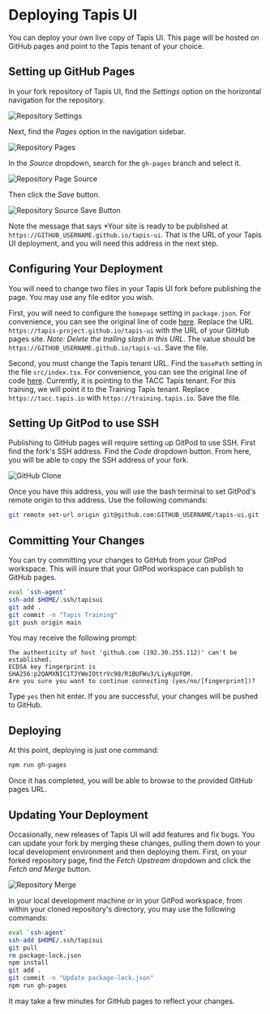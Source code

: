 # Deploying Tapis UI

You can deploy your own live copy of Tapis UI. This page will be hosted on GitHub pages and point to the Tapis tenant of your choice.

## Setting up GitHub Pages

In your fork repository of Tapis UI, find the *Settings* option on the horizontal navigation for the repository.

<img src="../images/deploy_settings.png" class="img-responsive" alt="Repository Settings">

Next, find the *Pages* option in the navigation sidebar.

<img src="../images/deploy_pages.png" class="img-responsive" alt="Repository Pages">

In the *Source* dropdown, search for the `gh-pages` branch and select it.

<img src="../images/deploy_source.png" class="img-responsive" alt="Repository Page Source">

Then click the *Save* button.

<img src="../images/deploy_save.png" class="img-responsive" alt="Repository Source Save Button">

Note the message that says *Your site is ready to be published at `https://GITHUB_USERNAME.github.io/tapis-ui`. That is the URL of your Tapis UI deployment, and you will need this address in the next step.

## Configuring Your Deployment

You will need to change two files in your Tapis UI fork before publishing the page. You may use any file editor you wish.

First, you will need to configure the `homepage` setting in `package.json`. For convenience, you can see the original line of code [here](https://github.com/tapis-project/tapis-ui/blob/492aac14e863c585e8d0db66e6b9dde1a8c7cf85/package.json#L43). Replace the URL `https://tapis-project.github.io/tapis-ui` with the URL of your GitHub pages site. *Note: Delete the trailing slash in this URL*. The value should be `https://GITHUB_USERNAME.github.io/tapis-ui`. Save the file.

Second, you must change the Tapis tenant URL. Find the `basePath` setting in the file `src/index.tsx`. For convenience, you can see the original line of code [here](https://github.com/tapis-project/tapis-ui/blob/492aac14e863c585e8d0db66e6b9dde1a8c7cf85/src/index.tsx#L11). Currently, it is pointing to the TACC Tapis tenant. For this training, we will point it to the Training Tapis tenant. Replace `https://tacc.tapis.io` with `https://training.tapis.io`. Save the file.

## Setting Up GitPod to use SSH

Publishing to GitHub pages will require setting up GitPod to use SSH. First find the fork's SSH address. Find the *Code* dropdown button. From here, you will be able to copy the SSH address of your fork. 

<img src="../images/github_clone.png" class="img-responsive" alt="GitHub Clone">

Once you have this address, you will use the bash terminal to set GitPod's remote origin to this address. Use the following commands:

```bash
git remote set-url origin git@github.com:GITHUB_USERNAME/tapis-ui.git
```

## Committing Your Changes

You can try committing your changes to GitHub from your GitPod workspace. This will insure that your GitPod workspace can publish to GitHub pages.

```bash
eval `ssh-agent`
ssh-add $HOME/.ssh/tapisui
git add .
git commit -m "Tapis Training"
git push origin main
```

You may receive the following prompt:

```
The authenticity of host 'github.com (192.30.255.112)' can't be established.
ECDSA key fingerprint is SHA256:p2QAMXNIC1TJYWeIOttrVc98/R1BUFWu3/LiyKgUfQM.
Are you sure you want to continue connecting (yes/no/[fingerprint])?
```

Type `yes` then hit enter. If you are successful, your changes will be pushed to GitHub.

## Deploying

At this point, deploying is just one command:

```bash
npm run gh-pages
```

Once it has completed, you will be able to browse to the provided GitHub pages URL.

## Updating Your Deployment

Occasionally, new releases of Tapis UI will add features and fix bugs. You can update your fork by merging these changes, pulling them down to your local development environment and then deploying them. First, on your forked repository page, find the *Fetch Upstream* dropdown and click the *Fetch and Merge* button.

<img src="../images/deploy_merge.png" class="img-responsive" alt="Repository Merge">

In your local development machine or in your GitPod workspace, from within your cloned repository's directory, you may use the following commands:

```bash
eval `ssh-agent`
ssh-add $HOME/.ssh/tapisui
git pull
rm package-lock.json
npm install
git add .
git commit -m "Update package-lock.json"
npm run gh-pages
```

It may take a few minutes for GitHub pages to reflect your changes.